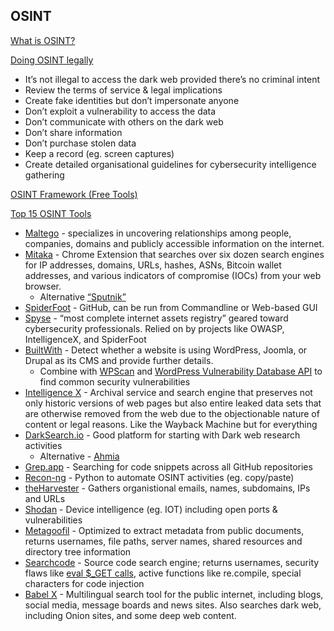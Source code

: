 ## OSINT 
[What is OSINT?](https://www.csoonline.com/article/3445357/what-is-osint-top-open-source-intelligence-tools.html)

[Doing OSINT legally](https://mediasonar.com/2020/03/11/10-tips-for-doing-osint-legally/)

* It’s not illegal to access the dark web provided there’s no criminal intent
* Review the terms of service & legal implications
* Create fake identities but don’t impersonate anyone
* Don’t exploit a vulnerability to access the data
* Don’t communicate with others on the dark web
* Don’t share information
* Don’t purchase stolen data
* Keep a record (eg. screen captures)
* Create detailed organisational guidelines for cybersecurity intelligence gathering

[OSINT Framework (Free Tools)](https://osintframework.com/)

[Top 15 OSINT Tools](https://www.csoonline.com/article/3445357/what-is-osint-top-open-source-intelligence-tools.amp.html)

* [Maltego](https://www.maltego.com/) - specializes in uncovering relationships among people, companies, domains and publicly accessible information on the internet.
* [Mitaka](https://chrome.google.com/webstore/detail/mitaka/bfjbejmeoibbdpfdbmbacmefcbannnbg) - Chrome Extension that searches over six dozen search engines for IP addresses, domains, URLs, hashes, ASNs, Bitcoin wallet addresses, and various indicators of compromise (IOCs) from your web browser.
    * Alternative [“Sputnik”](https://github.com/mitchmoser/sputnik)
* [SpiderFoot](https://github.com/smicallef/spiderfoot) - GitHub, can be run from Commandline or Web-based GUI
* [Spyse](https://spyse.com/) - “most complete internet assets registry” geared toward cybersecurity professionals. Relied on by projects like OWASP, IntelligenceX, and SpiderFoot
* [BuiltWith](https://builtwith.com/) - Detect whether a website is using WordPress, Joomla, or Drupal as its CMS and provide further details.
    * Combine with [WPScan](https://github.com/wpscanteam/wpscan) and [WordPress Vulnerability Database API](https://wpscan.com/api) to find common security vulnerabilities
* [Intelligence X](https://intelx.io/) - Archival service and search engine that preserves not only historic versions of web pages but also entire leaked data sets that are otherwise removed from the web due to the objectionable nature of content or legal reasons. Like the Wayback Machine but for everything 
* [DarkSearch.io](https://darksearch.io/) - Good platform for starting with Dark web research activities
    * Alternative - [Ahmia](https://ahmia.fi/)
* [Grep.app](https://grep.app/) - Searching for code snippets across all GitHub repositories
* [Recon-ng](https://github.com/lanmaster53/recon-ng) - Python to automate OSINT activities (eg. copy/paste)
* [theHarvester](https://github.com/laramies/theHarvester) - Gathers organistional emails, names, subdomains, IPs and URLs
* [Shodan](https://www.shodan.io/) - Device intelligence (eg. IOT) including open ports & vulnerabilities
* [Metagoofil](https://github.com/laramies/metagoofil) - Optimized to extract metadata from public documents, returns usernames, file paths, server names, shared resources and directory tree information
* [Searchcode](https://searchcode.com/) - Source code search engine; returns usernames, security flaws like [eval $_GET calls](https://owasp.org/www-community/attacks/Direct_Dynamic_Code_Evaluation_Eval%20Injection), active functions like re.compile, special characters for code injection
* [Babel X](https://babelstreet.com/) - Multilingual search tool for the public internet, including blogs, social media, message boards and news sites. Also searches dark web, including Onion sites, and some deep web content.
